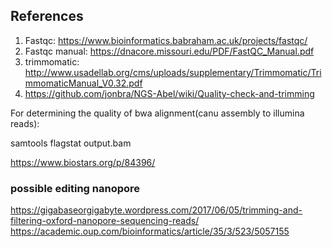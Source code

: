 ## References

1. Fastqc: https://www.bioinformatics.babraham.ac.uk/projects/fastqc/
2. Fastqc manual: https://dnacore.missouri.edu/PDF/FastQC_Manual.pdf
3. trimmomatic: http://www.usadellab.org/cms/uploads/supplementary/Trimmomatic/TrimmomaticManual_V0.32.pdf
4. https://github.com/jonbra/NGS-Abel/wiki/Quality-check-and-trimming

For determining the quality of bwa alignment(canu assembly to illumina reads):

samtools flagstat output.bam

https://www.biostars.org/p/84396/

### possible editing nanopore

https://gigabaseorgigabyte.wordpress.com/2017/06/05/trimming-and-filtering-oxford-nanopore-sequencing-reads/
https://academic.oup.com/bioinformatics/article/35/3/523/5057155

